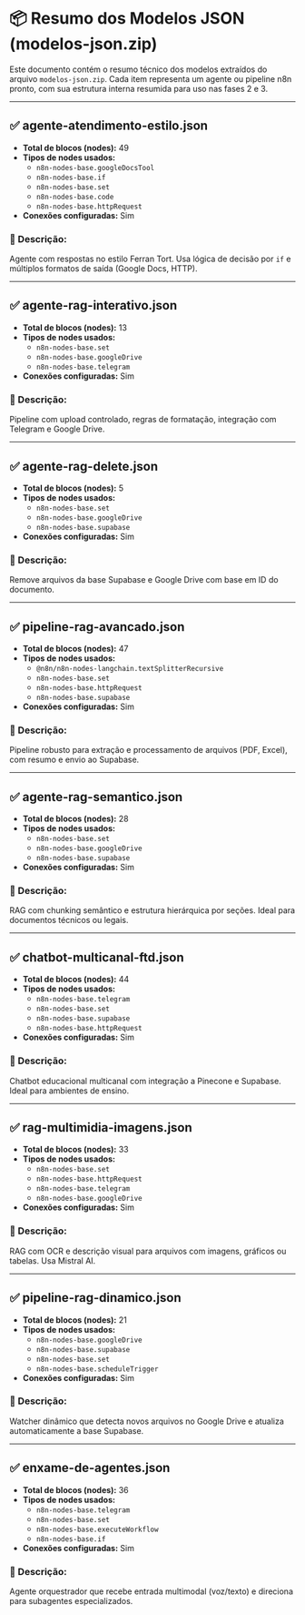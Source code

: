 # 📦 Resumo dos Modelos JSON (modelos-json.zip)

Este documento contém o resumo técnico dos modelos extraídos do arquivo `modelos-json.zip`. Cada item representa um agente ou pipeline n8n pronto, com sua estrutura interna resumida para uso nas fases 2 e 3.

---

## ✅ agente-atendimento-estilo.json
- **Total de blocos (nodes):** 49
- **Tipos de nodes usados:**
  - `n8n-nodes-base.googleDocsTool`
  - `n8n-nodes-base.if`
  - `n8n-nodes-base.set`
  - `n8n-nodes-base.code`
  - `n8n-nodes-base.httpRequest`
- **Conexões configuradas:** Sim

### 🧠 Descrição:
Agente com respostas no estilo Ferran Tort. Usa lógica de decisão por `if` e múltiplos formatos de saída (Google Docs, HTTP).

---

## ✅ agente-rag-interativo.json
- **Total de blocos (nodes):** 13
- **Tipos de nodes usados:**
  - `n8n-nodes-base.set`
  - `n8n-nodes-base.googleDrive`
  - `n8n-nodes-base.telegram`
- **Conexões configuradas:** Sim

### 🧠 Descrição:
Pipeline com upload controlado, regras de formatação, integração com Telegram e Google Drive.

---

## ✅ agente-rag-delete.json
- **Total de blocos (nodes):** 5
- **Tipos de nodes usados:**
  - `n8n-nodes-base.set`
  - `n8n-nodes-base.googleDrive`
  - `n8n-nodes-base.supabase`
- **Conexões configuradas:** Sim

### 🧠 Descrição:
Remove arquivos da base Supabase e Google Drive com base em ID do documento.

---

## ✅ pipeline-rag-avancado.json
- **Total de blocos (nodes):** 47
- **Tipos de nodes usados:**
  - `@n8n/n8n-nodes-langchain.textSplitterRecursive`
  - `n8n-nodes-base.set`
  - `n8n-nodes-base.httpRequest`
  - `n8n-nodes-base.supabase`
- **Conexões configuradas:** Sim

### 🧠 Descrição:
Pipeline robusto para extração e processamento de arquivos (PDF, Excel), com resumo e envio ao Supabase.

---

## ✅ agente-rag-semantico.json
- **Total de blocos (nodes):** 28
- **Tipos de nodes usados:**
  - `n8n-nodes-base.set`
  - `n8n-nodes-base.googleDrive`
  - `n8n-nodes-base.supabase`
- **Conexões configuradas:** Sim

### 🧠 Descrição:
RAG com chunking semântico e estrutura hierárquica por seções. Ideal para documentos técnicos ou legais.

---

## ✅ chatbot-multicanal-ftd.json
- **Total de blocos (nodes):** 44
- **Tipos de nodes usados:**
  - `n8n-nodes-base.telegram`
  - `n8n-nodes-base.set`
  - `n8n-nodes-base.supabase`
  - `n8n-nodes-base.httpRequest`
- **Conexões configuradas:** Sim

### 🧠 Descrição:
Chatbot educacional multicanal com integração a Pinecone e Supabase. Ideal para ambientes de ensino.

---

## ✅ rag-multimidia-imagens.json
- **Total de blocos (nodes):** 33
- **Tipos de nodes usados:**
  - `n8n-nodes-base.set`
  - `n8n-nodes-base.httpRequest`
  - `n8n-nodes-base.telegram`
  - `n8n-nodes-base.googleDrive`
- **Conexões configuradas:** Sim

### 🧠 Descrição:
RAG com OCR e descrição visual para arquivos com imagens, gráficos ou tabelas. Usa Mistral AI.

---

## ✅ pipeline-rag-dinamico.json
- **Total de blocos (nodes):** 21
- **Tipos de nodes usados:**
  - `n8n-nodes-base.googleDrive`
  - `n8n-nodes-base.supabase`
  - `n8n-nodes-base.set`
  - `n8n-nodes-base.scheduleTrigger`
- **Conexões configuradas:** Sim

### 🧠 Descrição:
Watcher dinâmico que detecta novos arquivos no Google Drive e atualiza automaticamente a base Supabase.

---

## ✅ enxame-de-agentes.json
- **Total de blocos (nodes):** 36
- **Tipos de nodes usados:**
  - `n8n-nodes-base.telegram`
  - `n8n-nodes-base.set`
  - `n8n-nodes-base.executeWorkflow`
  - `n8n-nodes-base.if`
- **Conexões configuradas:** Sim

### 🧠 Descrição:
Agente orquestrador que recebe entrada multimodal (voz/texto) e direciona para subagentes especializados.

